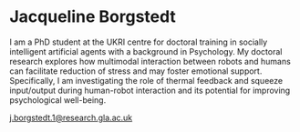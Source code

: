 # Jacqueline Borgstedt

I am a PhD student at the UKRI centre for doctoral training in socially intelligent artificial agents with a background in Psychology. My doctoral research explores how multimodal interaction between robots and humans can facilitate reduction of stress and may foster emotional support. Specifically, I am investigating the role of thermal feedback and squeeze input/output during human-robot interaction and its potential for improving psychological well-being.

<a href="j.borgstedt.1@research.gla.ac.uk">j.borgstedt.1@research.gla.ac.uk</a>